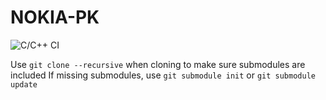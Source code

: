 # NOKIA-PK
![C/C++ CI](https://github.com/mdarocha/NOKIA-PK/workflows/C/C++%20CI/badge.svg)

Use `git clone --recursive` when cloning to make sure submodules are included
If missing submodules, use `git submodule init` or `git submodule update`
